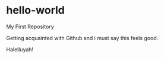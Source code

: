 # hello-world
My First Repository

Getting acquainted with Github and i must say this feels good.

Halelluyah!
